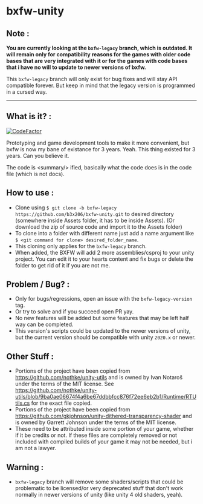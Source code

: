 # bxfw-unity

## Note :
**You are currently looking at the `bxfw-legacy` branch, which is outdated. It will remain only for compatibility reasons for the games with older code bases that are very integrated with it or for the games with code bases that i have no will to update to newer versions of bxfw.**

This `bxfw-legacy` branch will only exist for bug fixes and will stay API compatible forever. But keep in mind that the legacy version is programmed in a cursed way.

---
## What is it? :
[![CodeFactor](https://www.codefactor.io/repository/github/b3x206/bxfw-unity/badge)](https://www.codefactor.io/repository/github/b3x206/bxfw-unity)

Prototyping and game development tools to make it more convenient, but bxfw is now my bane of existance for 3 years. Yeah. This thing existed for 3 years. Can you believe it.

The code is &lt;summary/&gt; ified, basically what the code does is in the code file (which is not docs).

## How to use : 
* Clone using ```$ git clone -b bxfw-legacy https://github.com/b3x206/bxfw-unity.git``` to desired directory (somewhere inside Assets folder, it has to be inside Assets). (Or download the zip of source code and import it to the Assets folder)
* To clone into a folder with different name just add a name argument like ```$ <git command for clone> desired_folder_name```.
* This cloning only applies for the `bxfw-legacy` branch.
* When added, the BXFW will add 2 more assemblies/csproj to your unity project. You can edit it to your hearts content and fix bugs or delete the folder to get rid of it if you are not me.

## Problem / Bug? :
* Only for bugs/regressions, open an issue with the `bxfw-legacy-version` tag.
* Or try to solve and if you succeed open PR yay.
* No new features will be added but some features that may be left half way can be completed.
* This version's scripts could be updated to the newer versions of unity, but the current version should be compatible with unity `2020.x` or newer.

## Other Stuff : 
* Portions of the project have been copied from https://github.com/nothke/unity-utils and is owned by Ivan Notaroš under the terms of the MIT license. See https://github.com/nothke/unity-utils/blob/9ba0ae06674f4a6be67ddbbfcc876f72ee6eb2b1/Runtime/RTUtils.cs for the exact file copied.
* Portions of the project have been copied from https://github.com/gkjohnson/unity-dithered-transparency-shader and is owned by Garrett Johnson under the terms of the MIT license.
* These need to be attributed inside some portion of your game, whether if it be credits or not. If these files are completely removed or not included with compiled builds of your game it may not be needed, but i am not a lawyer.

## Warning :
* `bxfw-legacy` branch will remove some shaders/scripts that could be problematic to be licensed/or very deprecated stuff that don't work normally in newer versions of unity (like unity 4 old shaders, yeah).

